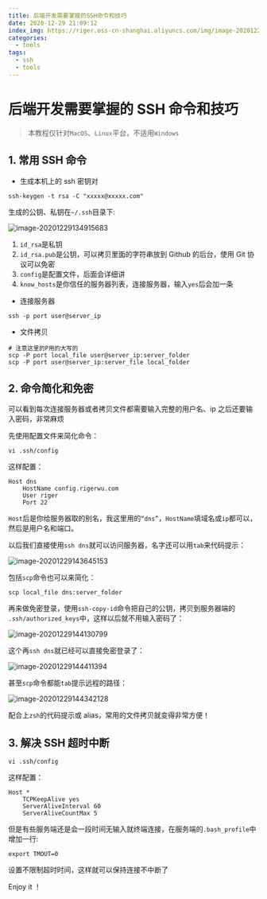 ```yaml
---
title: 后端开发需要掌握的SSH命令和技巧
date: 2020-12-29 21:09:12
index_img: https://riger.oss-cn-shanghai.aliyuncs.com/img/image-20201229134915683.png
categories:
  - tools
tags:
  - ssh
  - tools
---
```


# 后端开发需要掌握的 SSH 命令和技巧

> 本教程仅针对`MacOS`、`Linux`平台，不适用`Windows`

## 1. 常用 SSH 命令

- 生成本机上的 ssh 密钥对

```shell
ssh-keygen -t rsa -C "xxxxx@xxxxx.com"
```

生成的公钥、私钥在`~/.ssh`目录下:

![image-20201229134915683](https://riger.oss-cn-shanghai.aliyuncs.com/img/image-20201229134915683.png)

1. `id_rsa`是私钥
2. `id_rsa.pub`是公钥，可以拷贝里面的字符串放到 Github 的后台，使用 Git 协议可以免密
3. `config`是配置文件，后面会详细讲
4. `know_hosts`是你信任的服务器列表，连接服务器，输入`yes`后会加一条

- 连接服务器

```shell
ssh -p port user@server_ip
```

- 文件拷贝

```shell
# 注意这里的P用的大写的
scp -P port local_file user@server_ip:server_folder
scp -P port user@server_ip:server_file local_folder
```

## 2. 命令简化和免密

可以看到每次连接服务器或者拷贝文件都需要输入完整的用户名、ip 之后还要输入密码，非常麻烦

先使用配置文件来简化命令：

```shell
vi .ssh/config
```

这样配置：

```
Host dns
    HostName config.rigerwu.com
    User riger
    Port 22
```

`Host`后是你给服务器取的别名，我这里用的`“dns”`，`HostName`填域名或`ip`都可以，然后是用户名和端口。

以后我们直接使用`ssh dns`就可以访问服务器，名字还可以用`tab`来代码提示：

![image-20201229143645153](https://riger.oss-cn-shanghai.aliyuncs.com/img/image-20201229143645153.png)

包括`scp`命令也可以来简化：

```shell
scp local_file dns:server_folder
```

再来做免密登录，使用`ssh-copy-id`命令把自己的公钥，拷贝到服务器端的 `.ssh/authorized_keys`中，这样以后就不用输入密码了：

![image-20201229144130799](https://riger.oss-cn-shanghai.aliyuncs.com/img/image-20201229144130799.png)

这个再`ssh dns`就已经可以直接免密登录了：

![image-20201229144411394](https://riger.oss-cn-shanghai.aliyuncs.com/img/image-20201229144411394.png)

甚至`scp`命令都能`tab`提示远程的路径：

![image-20201229144342128](https://riger.oss-cn-shanghai.aliyuncs.com/img/image-20201229144342128.png)

配合上`zsh`的代码提示或 alias，常用的文件拷贝就变得非常方便！

## 3. 解决 SSH 超时中断

```shell
vi .ssh/config
```

这样配置：

```
Host *
    TCPKeepAlive yes
    ServerAliveInterval 60
    ServerAliveCountMax 5
```

但是有些服务端还是会一段时间无输入就终端连接，在服务端的`.bash_profile`中增加一行:

```shell
export TMOUT=0
```

设置不限制超时时间，这样就可以保持连接不中断了

Enjoy it ！
